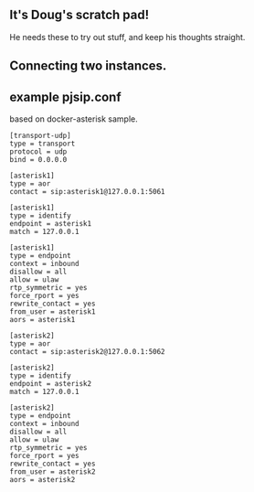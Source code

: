 ## It's Doug's scratch pad!

He needs these to try out stuff, and keep his thoughts straight.

## Connecting two instances.


## example pjsip.conf 

based on docker-asterisk sample.

```
[transport-udp]
type = transport
protocol = udp
bind = 0.0.0.0

[asterisk1]
type = aor
contact = sip:asterisk1@127.0.0.1:5061

[asterisk1]
type = identify
endpoint = asterisk1
match = 127.0.0.1

[asterisk1]
type = endpoint
context = inbound
disallow = all
allow = ulaw
rtp_symmetric = yes
force_rport = yes
rewrite_contact = yes
from_user = asterisk1
aors = asterisk1

[asterisk2]
type = aor
contact = sip:asterisk2@127.0.0.1:5062

[asterisk2]
type = identify
endpoint = asterisk2
match = 127.0.0.1

[asterisk2]
type = endpoint
context = inbound
disallow = all
allow = ulaw
rtp_symmetric = yes
force_rport = yes
rewrite_contact = yes
from_user = asterisk2
aors = asterisk2

```